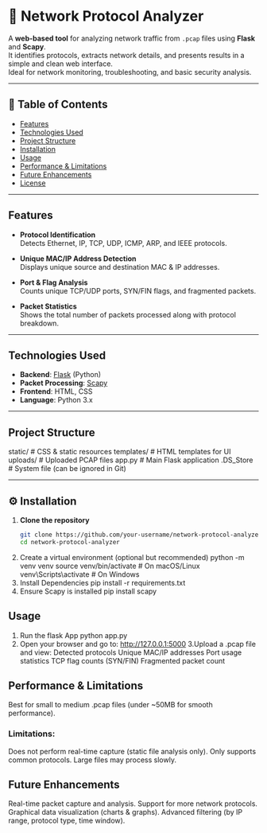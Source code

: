 # 📡 Network Protocol Analyzer

A **web-based tool** for analyzing network traffic from `.pcap` files using **Flask** and **Scapy**.  
It identifies protocols, extracts network details, and presents results in a simple and clean web interface.  
Ideal for network monitoring, troubleshooting, and basic security analysis.

---

## 📜 Table of Contents
- [Features](#-features)
- [Technologies Used](#-technologies-used)
- [Project Structure](#-project-structure)
- [Installation](#-installation)
- [Usage](#-usage)
- [Performance & Limitations](#-performance--limitations)
- [Future Enhancements](#-future-enhancements)
- [License](#-license)

---

## Features
- **Protocol Identification**  
  Detects Ethernet, IP, TCP, UDP, ICMP, ARP, and IEEE protocols.
  
- **Unique MAC/IP Address Detection**  
  Displays unique source and destination MAC & IP addresses.
  
- **Port & Flag Analysis**  
  Counts unique TCP/UDP ports, SYN/FIN flags, and fragmented packets.
  
- **Packet Statistics**  
  Shows the total number of packets processed along with protocol breakdown.

---

## Technologies Used
- **Backend**: [Flask](https://flask.palletsprojects.com/) (Python)
- **Packet Processing**: [Scapy](https://scapy.net/)
- **Frontend**: HTML, CSS
- **Language**: Python 3.x

---
## Project Structure
static/ # CSS & static resources
templates/ # HTML templates for UI
uploads/ # Uploaded PCAP files
app.py # Main Flask application
.DS_Store # System file (can be ignored in Git)


---

## ⚙ Installation

1. **Clone the repository**
   ```bash
   git clone https://github.com/your-username/network-protocol-analyzer.git
   cd network-protocol-analyzer
   ```
2. Create a virtual environment (optional but recommended)
   python -m venv venv
   source venv/bin/activate   # On macOS/Linux
   venv\Scripts\activate      # On Windows
3. Install Dependencies
   pip install -r requirements.txt
4. Ensure Scapy is installed
   pip install scapy

## Usage
1. Run the flask App
   python app.py
2. Open your browser and go to:
   http://127.0.0.1:5000
3.Upload a .pcap file and view:
  Detected protocols
  Unique MAC/IP addresses
  Port usage statistics
  TCP flag counts (SYN/FIN)
  Fragmented packet count
## Performance & Limitations
Best for small to medium .pcap files (under ~50MB for smooth performance).
### Limitations:
Does not perform real-time capture (static file analysis only).
Only supports common protocols.
Large files may process slowly.

## Future Enhancements
Real-time packet capture and analysis.
Support for more network protocols.
Graphical data visualization (charts & graphs).
Advanced filtering (by IP range, protocol type, time window).



